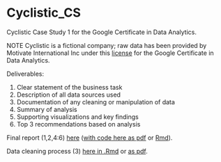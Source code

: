 # Cyclistic_CS
Cyclistic Case Study 1 for the Google Certificate in Data Analytics.

NOTE Cyclistic is a fictional company; raw data has been provided by Motivate International Inc under this [license](https://www.divvybikes.com/data-license-agreement) for the Google Certificate in Data Analytics.


Deliverables:
1) Clear statement of the business task
2) Description of all data sources used
3) Documentation of any cleaning or manipulation of data
4) Summary of analysis
5) Supporting visualizations and key findings
6) Top 3 recommendations based on analysis


Final report (1,2,4:6) [here](https://github.com/BraeuNerd/Cyclistic_CS/blob/main/CS1_Cyclistic_Report_NoCode.pdf)  ([with code here as pdf](https://github.com/BraeuNerd/Cyclistic_CS/blob/main/CS1_Cyclistic_Report.pdf) or [Rmd](https://github.com/BraeuNerd/Cyclistic_CS/blob/main/CS1_Cyclistic_Report.Rmd)).  

Data cleaning process (3) [here in .Rmd](https://github.com/BraeuNerd/Cyclistic_CS/blob/main/DataCleaningEA.Rmd) or [as pdf](https://github.com/BraeuNerd/Cyclistic_CS/blob/main/DataCleaningEA.pdf).  

